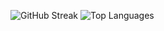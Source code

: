 ![GitHub Streak](https://streak-stats.demolab.com/?user=malav2364&theme=radical)
![Top Languages](https://github-readme-stats.vercel.app/api/top-langs/?username=malav2364&layout=compact&theme=radical)

<!--
**Malav2364/malav2364** is a ✨ _special_ ✨ repository because its `README.md` (this file) appears on your GitHub profile.

Here are some ideas to get you started:

- 🔭 I’m currently working on ...
- 🌱 I’m currently learning ...
- 👯 I’m looking to collaborate on ...
- 🤔 I’m looking for help with ...
- 💬 Ask me about ...
- 📫 How to reach me: ...
- 😄 Pronouns: ...
- ⚡ Fun fact: ...
-->
